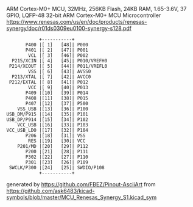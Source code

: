 ARM Cortex-M0+ MCU, 32MHz, 256KB Flash, 24KB RAM, 1.65-3.6V, 37 GPIO, LQFP-48
32-bit ARM Cortex-M0+ MCU Microcontroller
https://www.renesas.com/us/en/doc/products/renesas-synergy/doc/r01ds0309eu0100-synergy-s128.pdf


	            +-----------+
	       P400 |[ 1]   [48]| P000
	       P401 |[ 2]   [47]| P001
	        VCL |[ 3]   [46]| P002
	  P215/XCIN |[ 4]   [45]| P010/VREFH0
	 P214/XCOUT |[ 5]   [44]| P011/VREFL0
	        VSS |[ 6]   [43]| AVSS0
	  P213/XTAL |[ 7]   [42]| AVCC0
	 P212/EXTAL |[ 8]   [41]| P012
	        VCC |[ 9]   [40]| P013
	       P409 |[10]   [39]| P014
	       P408 |[11]   [38]| P015
	       P407 |[12]   [37]| P500
	    VSS_USB |[13]   [36]| P100
	USB_DM/P915 |[14]   [35]| P101
	USB_DP/P914 |[15]   [34]| P102
	    VCC_USB |[16]   [33]| P103
	VCC_USB_LDO |[17]   [32]| P104
	       P206 |[18]   [31]| VSS
	        RES |[19]   [30]| VCC
	    P201/MD |[20]   [29]| P112
	       P200 |[21]   [28]| P111
	       P302 |[22]   [27]| P110
	       P301 |[23]   [26]| P109
	 SWCLK/P300 |[24]   [25]| SWDIO/P108
	            +-----------+


generated by https://github.com/FBEZ/Pinout-AsciiArt from https://github.com/ask6483/kicad-symbols/blob/master/MCU_Renesas_Synergy_S1.kicad_sym